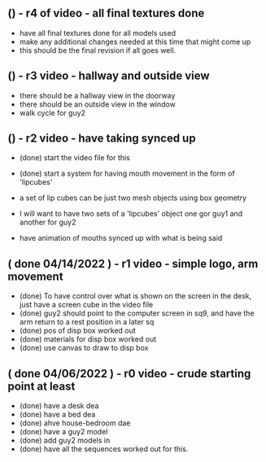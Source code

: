 
## () - r4 of video - all final textures done
* have all final textures done for all models used
* make any additional changes needed at this time that might come up
* this should be the final revision if all goes well.

## () - r3 video - hallway and outside view
* there should be a hallway view in the doorway
* there should be an outside view in the window
* walk cycle for guy2

## () - r2 video - have taking synced up
* (done) start the video file for this
* (done) start a system for having mouth movement in the form of 'lipcubes'

* a set of lip cubes can be just two mesh objects using box geometry

* I will want to have two sets of a 'lipcubes' object one gor guy1 and another for guy2
* have animation of mouths synced up with what is being said

## ( done 04/14/2022 ) - r1 video - simple logo, arm movement
* (done) To have control over what is shown on the screen in the desk, just have a screen cube in the video file
* (done) guy2 should point to the computer screen in sq9, and have the arm return to a rest position in a later sq
* (done) pos of disp box worked out
* (done) materials for disp box worked out
* (done) use canvas to draw to disp box

## ( done 04/06/2022 ) - r0 video - crude starting point at least
* (done) have a desk dea
* (done) have a bed dea
* (done) ahve house-bedroom dae
* (done) have a guy2 model
* (done) add guy2 models in
* (done) have all the sequences worked out for this.

